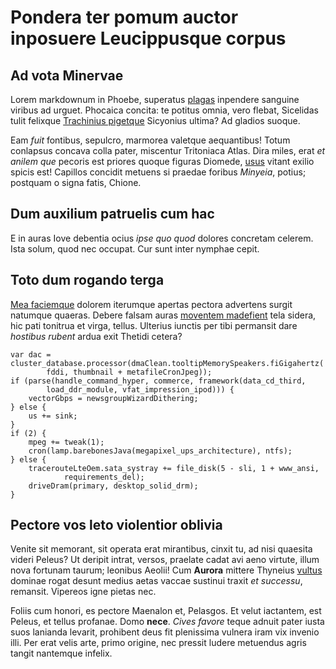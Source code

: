 # Pondera ter pomum auctor inposuere Leucippusque corpus

## Ad vota Minervae

Lorem markdownum in Phoebe, superatus [plagas](#sepulcro) inpendere sanguine
viribus ad urguet. Phocaica concita: te potitus omnia, vero flebat, Sicelidas
tulit felixque [Trachinius pigetque](#sed) Sicyonius ultima? Ad gladios suoque.

Eam *fuit* fontibus, sepulcro, marmorea valetque aequantibus! Totum conlapsus
concava colla pater, miscentur Tritoniaca Atlas. Dira miles, erat *et anilem
que* pecoris est priores quoque figuras Diomede, [usus](#animum-modo) vitant
exilio spicis est! Capillos concidit metuens si praedae foribus *Minyeia*,
potius; postquam o signa fatis, Chione.

## Dum auxilium patruelis cum hac

E in auras Iove debentia ocius *ipse quo quod* dolores concretam celerem. Ista
solum, quod nec occupat. Cur sunt inter nymphae cepit.

## Toto dum rogando terga

[Mea faciemque](#per-deplangitur-tamen) dolorem iterumque apertas pectora
advertens surgit natumque quaeras. Debere falsam auras [moventem
madefient](#coniunx-certumque) tela sidera, hic pati tonitrua et virga, tellus.
Ulterius iunctis per tibi permansit dare *hostibus rubent* ardua exit Thetidi
cetera?

```
var dac = cluster_database.processor(dmaClean.tooltipMemorySpeakers.fiGigahertz(
        fddi, thumbnail + metafileCronJpeg));
if (parse(handle_command_hyper, commerce, framework(data_cd_third,
        load_ddr_module, vfat_impression_ipod))) {
    vectorGbps = newsgroupWizardDithering;
} else {
    us += sink;
}
if (2) {
    mpeg += tweak(1);
    cron(lamp.barebonesJava(megapixel_ups_architecture), ntfs);
} else {
    tracerouteLteOem.sata_systray += file_disk(5 - sli, 1 + www_ansi,
            requirements_del);
    driveDram(primary, desktop_solid_drm);
}
```

## Pectore vos leto violentior oblivia

Venite sit memorant, sit operata erat mirantibus, cinxit tu, ad nisi quaesita
videri Peleus? Ut deripit intrat, versos, praelate cadat avi aeno virtute, illum
nova fortunam taurum; leonibus Aeolii! Cum **Aurora** mittere Thyneius
[vultus](#ibat-arcitenens-nomine) dominae rogat desunt medius aetas vaccae
sustinui traxit *et successu*, remansit. Vipereos igne pietas nec.

Foliis cum honori, es pectore Maenalon et, Pelasgos. Et velut iactantem, est
Peleus, et tellus profanae. Domo **nece**. *Cives favore* teque adnuit pater
iusta suos lanianda levarit, prohibent deus fit plenissima vulnera iram vix
invenio illi. Per erat velis arte, primo origine, nec pressit ludere metuendus
agris tangit nantemque infelix.
